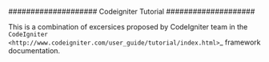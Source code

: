 ####################
Codeigniter Tutorial
####################

This is a combination of excersices proposed by CodeIgniter team in the `CodeIgniter
<http://www.codeigniter.com/user_guide/tutorial/index.html>`_ framework documentation.